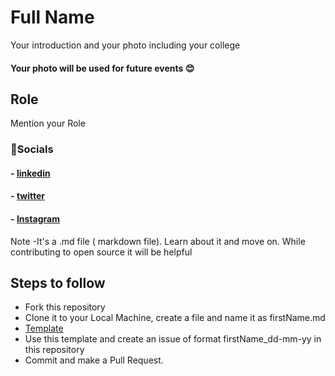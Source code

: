
# Full Name




Your introduction and your photo including your college 
#### Your photo will be used for future events 😊


## Role

Mention your Role



### 🔗Socials
#### - [linkedin](https://www.linkedin.com/in/)
#### - [twitter](https://twitter.com/)
#### - [Instagram](https://instagram.com/)

Note -It's a .md file ( markdown file). Learn about it and move on.
While contributing to open source it will be helpful
## Steps to follow

- Fork this repository
- Clone it to your Local Machine, create a file and name it as firstName.md
- [Template](https://github.com/DevDisect/Onboard)
- Use this template and create an issue of format firstName_dd-mm-yy in this repository
- Commit and make a Pull Request.


